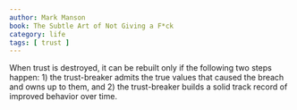 ```yaml
---
author: Mark Manson
book: The Subtle Art of Not Giving a F*ck
category: life
tags: [ trust ]
---
```

When trust is destroyed, it can be rebuilt only if the following two steps happen: 1) the trust-breaker admits the true values that caused the breach and owns up to them, and 2) the trust-breaker builds a solid track record of improved behavior over time.